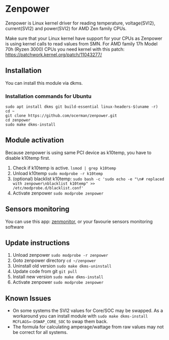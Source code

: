 # Zenpower
Zenpower is Linux kernel driver for reading temperature, voltage(SVI2), current(SVI2) and power(SVI2) for AMD Zen family CPUs.

Make sure that your Linux kernel have support for your CPUs as Zenpower is using kernel calls to read values from SMN.
For AMD family 17h Model 70h (Ryzen 3000) CPUs you need kernel with this patch: https://patchwork.kernel.org/patch/11043277/

## Installation
You can install this module via dkms.

### Installation commands for Ubuntu
```
sudo apt install dkms git build-essential linux-headers-$(uname -r)
cd ~
git clone https://github.com/ocerman/zenpower.git
cd zenpower
sudo make dkms-install
```

## Module activation
Because zenpower is using same PCI device as k10temp, you have to disable k10temp first.

1. Check if k10temp is active. `lsmod | grep k10temp`
2. Unload k10temp `sudo modprobe -r k10temp`
3. (optional) blacklist k10temp: `sudo bash -c 'sudo echo -e "\n# replaced with zenpower\nblacklist k10temp" >> /etc/modprobe.d/blacklist.conf'`
4. Activate zenpower `sudo modprobe zenpower`

## Sensors monitoring
You can use this app: [zenmonitor](https://github.com/ocerman/zenmonitor), or your favourie sensors monitoring software

## Update instructions
1. Unload zenpower `sudo modprobe -r zenpower`
2. Goto zenpower directory `cd ~/zenpower`
3. Uninstall old version `sudo make dkms-uninstall`
4. Update code from git `git pull`
5. Install new version `sudo make dkms-install`
6. Activate zenpower `sudo modprobe zenpower`

## Known Issues
 - On some systems the SVI2 values for Core/SOC may be swapped. As a workaround you can install module with `sudo make dkms-install MCFLAGS=-DSWAP_CORE_SOC` to swap them back.
 - The formula for calculating amperage/wattage from raw values may not be correct for all systems.
